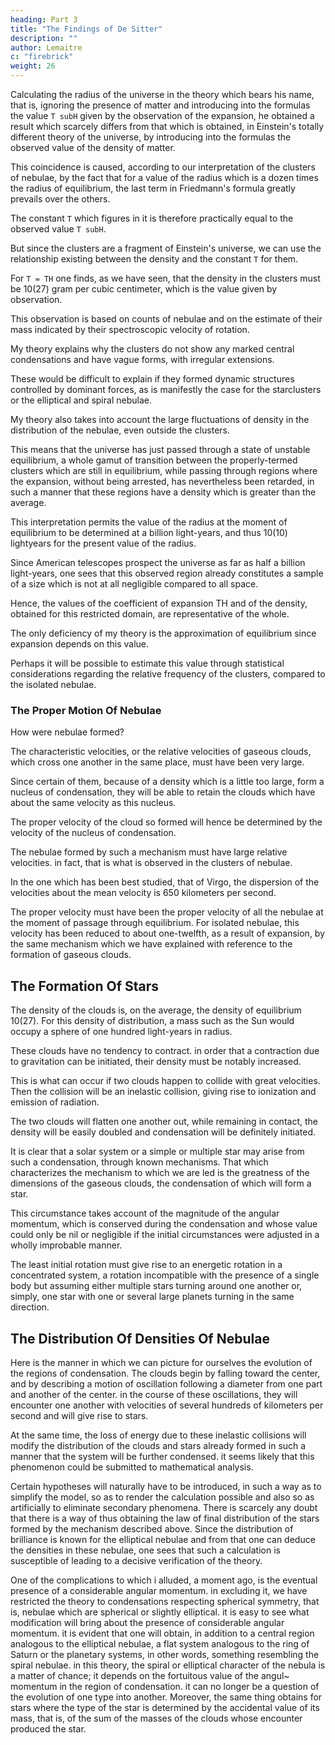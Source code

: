 ```yaml
---
heading: Part 3
title: "The Findings of De Sitter"
description: ""
author: Lemaitre
c: "firebrick"
weight: 26
---
```




<!-- This interpretation gives the explanation for a remarkable coincidence upon which de Sitter insisted strongly, in the past.  -->

Calculating the radius of the universe in the theory which bears his name, that is, ignoring the presence of matter and introducing into the formulas the value `T subH` given by the observation of the expansion, he obtained a result which scarcely differs from that which is obtained, in Einstein's totally different theory of the universe, by introducing into the formulas the observed value of the density of matter.

This coincidence is caused, according to our interpretation of the clusters of nebulae, by the fact that for a value of the radius which is a dozen times the radius of equilibrium, the last term in Friedmann's formula greatly prevails over the others.

The constant `T` which figures in it is therefore practically equal to the observed value `T subH`.

But since the clusters are a fragment of Einstein's universe, we can use the relationship existing between the density and the constant `T` for them.

For `T = TH` one finds, as we have seen, that the density in the clusters must be 10(27) gram per cubic centimeter, which is the value given by observation.

This observation is based on counts of nebulae and on the estimate of their mass indicated by their spectroscopic velocity of rotation.

<!-- In addition to this argument of a quantitative variety, the proposed interpretation also takes account of important facts of a qualitative order.  -->

My theory explains why the clusters do not show any marked central condensations and have vague forms, with irregular extensions.

These would be difficult to explain if they formed dynamic structures controlled by dominant forces, as is manifestly the case for the starclusters or the elliptical and spiral nebulae. 


My theory also takes into account the large fluctuations of density in the distribution of the nebulae, even outside the clusters. 

This means that the universe has just passed through a state of unstable equilibrium, a whole gamut of transition between the properly-termed clusters which are still in equilibrium, while passing through regions where the expansion, without being arrested, has nevertheless been retarded, in such a manner that these regions have a density which is greater than the average.

This interpretation permits the value of the radius at the moment of equilibrium to be determined at a billion light-years, and thus 10(10) lightyears for the present value of the radius.

Since American telescopes prospect the universe as far as half a billion light-years, one sees that this observed region already constitutes a sample of a size which is not at all negligible compared to all space.

Hence, the values of the coefficient of expansion TH and of the density, obtained for this restricted domain, are representative of the whole.


The only deficiency of my theory is the approximation of equilibrium since expansion depends on this value.

Perhaps it will be possible to estimate this value through statistical considerations regarding the relative frequency of the clusters, compared to the isolated nebulae.


### The Proper Motion Of Nebulae

How were nebulae formed?

The characteristic velocities, or the relative velocities of gaseous clouds, which cross one another in the same place, must have been very large.

Since certain of them, because of a density which is a little too large, form a nucleus of condensation, they will be able to retain the clouds which have about the same velocity as this nucleus.

The proper velocity of the cloud so formed will hence be determined by the velocity of the nucleus of condensation. 

The nebulae formed by such a mechanism must have large relative velocities. in fact, that is what is observed in the clusters of nebulae.

In the one which has been best studied, that of Virgo, the dispersion of the velocities about the mean velocity is 650 kilometers per second.

The proper velocity must have been the proper velocity of all the nebulae at the moment of passage through equilibrium. For isolated nebulae, this velocity has been reduced to about one-twelfth, as a result of expansion, by the same mechanism which we have explained with reference to the formation of gaseous clouds.


## The Formation Of Stars

The density of the clouds is, on the average, the density of equilibrium 10(27). For this density of distribution, a mass such as the Sun would occupy a sphere of one hundred light-years in radius. 

These clouds have no tendency to contract. in order that a contraction due to gravitation can be initiated, their density must be notably increased.

This is what can occur if two clouds happen to collide with great velocities. Then the collision will be an inelastic collision, giving rise to ionization and emission of radiation.

The two clouds will flatten one another out, while remaining in contact, the density will be easily doubled and condensation will be definitely initiated. 

It is clear that a solar system or a simple or multiple star may arise from such a condensation, through known mechanisms. That which characterizes the mechanism to which we are led is the greatness of the dimensions of the gaseous clouds, the condensation of which will form a star. 

This circumstance takes account of the magnitude of the angular momentum, which is conserved during the condensation and whose value could only be nil or negligible if the initial circumstances were adjusted in a wholly improbable manner. 

The least initial rotation must give rise to an energetic rotation in a concentrated system, a rotation incompatible with the presence of a single body but assuming either multiple stars turning around one another or, simply, one star with one or several large planets turning in the same direction.

 
## The Distribution Of Densities Of Nebulae

Here is the manner in which we can picture for ourselves the evolution of the regions of condensation. The clouds begin by falling toward the center, and by describing a motion of oscillation following a diameter from one part and another of the center. in the course of these oscillations, they will encounter one another with velocities of several hundreds of kilometers per second and will give rise to stars. 

At the same time, the loss of energy due to these inelastic collisions will modify the distribution of the clouds and stars already formed in such a manner that the system will be further condensed. it seems likely that this phenomenon could be submitted to mathematical analysis. 

Certain hypotheses will naturally have to be introduced, in such a way as to simplify the model, so as to render the calculation possible and also so as artificially to eliminate secondary phenomena. There is scarcely any doubt that there is a way of thus obtaining the law of final distribution of the stars formed by the mechanism described above. Since the distribution of brilliance is known for the elliptical nebulae and from that one can deduce the densities in these nebulae, one sees that such a calculation is susceptible of leading to a decisive verification of the theory.

One of the complications to which i alluded, a moment ago, is the eventual presence of a considerable angular momentum. in excluding it, we have restricted the theory to condensations respecting spherical symmetry, that is, nebulae which are spherical or slightly elliptical. it is easy to see what modification will bring about the presence of considerable angular momentum. it is evident that one will obtain, in addition to a central region analogous to the elliptical nebulae, a flat system analogous to the ring of Saturn or the planetary systems, in other words, something resembling the spiral nebulae. in this theory, the spiral or elliptical character of the nebula is a matter of chance; it depends on the fortuitous value of the angul~ momentum in the region of condensation. it can no longer be a question of the evolution of one type into another. Moreover, the same thing obtains for stars where the type of the star is determined by the accidental value of its mass, that is, of the sum of the masses of the clouds whose encounter produced the star.

